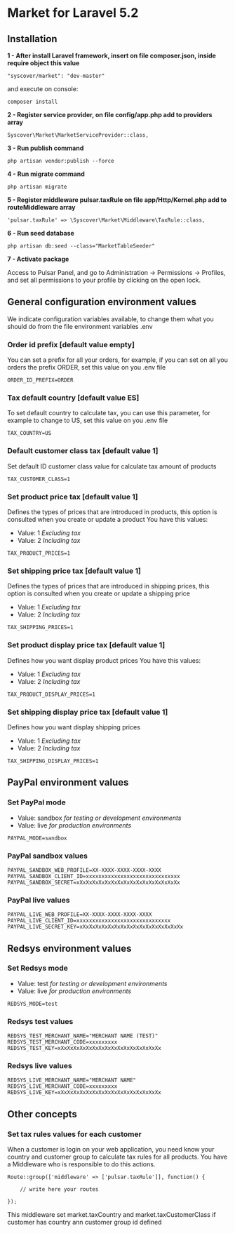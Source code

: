 # Market for Laravel 5.2

## Installation

**1 - After install Laravel framework, insert on file composer.json, inside require object this value**
```
"syscover/market": "dev-master"
```
and execute on console:
```
composer install
```

**2 - Register service provider, on file config/app.php add to providers array**

```
Syscover\Market\MarketServiceProvider::class,

```

**3 - Run publish command**

```
php artisan vendor:publish --force
```

**4 - Run migrate command**

```
php artisan migrate
```

**5 - Register middleware pulsar.taxRule on file app/Http/Kernel.php add to routeMiddleware array**

```
'pulsar.taxRule' => \Syscover\Market\Middleware\TaxRule::class,

```

**6 - Run seed database**

```
php artisan db:seed --class="MarketTableSeeder"
```

**7 - Activate package**

Access to Pulsar Panel, and go to Administration -> Permissions -> Profiles, and set all permissions to your profile by clicking on the open lock.


## General configuration environment values
We indicate configuration variables available, to change them what you should do from the file environment variables .env

### Order id prefix [default value empty]
You can set a prefix for all your orders, for example, if you can set on all you orders the prefix ORDER, set this value on you .env file
```
ORDER_ID_PREFIX=ORDER
```

### Tax default country [default value ES]
To set default country to calculate tax, you can use this parameter, for example to change to US, set this value on you .env file

```
TAX_COUNTRY=US
```

### Default customer class tax [default value 1]
Set default ID customer class value for calculate tax amount of products

```
TAX_CUSTOMER_CLASS=1
```

### Set product price tax [default value 1]
Defines the types of prices that are introduced in products, this option is consulted when you create or update a product
You have this values:
* Value: 1 *Excluding tax*
* Value: 2 *Including tax*

```
TAX_PRODUCT_PRICES=1
```

### Set shipping price tax [default value 1]
Defines the types of prices that are introduced in shipping prices, this option is consulted when you create or update a shipping price
* Value: 1 *Excluding tax*
* Value: 2 *Including tax*

```
TAX_SHIPPING_PRICES=1
```

### Set product display price tax [default value 1]
Defines how you want display product prices
You have this values:
* Value: 1 *Excluding tax*
* Value: 2 *Including tax*

```
TAX_PRODUCT_DISPLAY_PRICES=1
```

### Set shipping display price tax [default value 1]
Defines how you want display shipping prices
* Value: 1 *Excluding tax*
* Value: 2 *Including tax*

```
TAX_SHIPPING_DISPLAY_PRICES=1
```

## PayPal environment values

### Set PayPal mode
* Value: sandbox *for testing or development environments* 
* Value: live *for production environments* 
```
PAYPAL_MODE=sandbox
```

### PayPal sandbox values
```
PAYPAL_SANDBOX_WEB_PROFILE=XX-XXXX-XXXX-XXXX-XXXX
PAYPAL_SANDBOX_CLIENT_ID=xxxxxxxxxxxxxxxxxxxxxxxxxxxxxx
PAYPAL_SANDBOX_SECRET=xXxXxXxXxXxXxXxXxXxXxXxXxXxXxXxXx
```

### PayPal live values
```
PAYPAL_LIVE_WEB_PROFILE=XX-XXXX-XXXX-XXXX-XXXX
PAYPAL_LIVE_CLIENT_ID=xxxxxxxxxxxxxxxxxxxxxxxxxxxxxx
PAYPAL_LIVE_SECRET_KEY=xXxXxXxXxXxXxXxXxXxXxXxXxXxXxXxXx
```

## Redsys environment values

### Set Redsys mode
* Value: test *for testing or development environments* 
* Value: live *for production environments* 
```
REDSYS_MODE=test
```

### Redsys test values
```
REDSYS_TEST_MERCHANT_NAME="MERCHANT NAME (TEST)"
REDSYS_TEST_MERCHANT_CODE=xxxxxxxxx
REDSYS_TEST_KEY=xXxXxXxXxXxXxXxXxXxXxXxXxXxXxXxXx
```

### Redsys live values
```
REDSYS_LIVE_MERCHANT_NAME="MERCHANT NAME"
REDSYS_LIVE_MERCHANT_CODE=xxxxxxxxx
REDSYS_LIVE_KEY=xXxXxXxXxXxXxXxXxXxXxXxXxXxXxXxXx
```

## Other concepts 

### Set tax rules values for each customer
When a customer is login on your web application, you need know your country and customer group to calculate tax rules for all products.
You have a Middleware who is responsible to do this actions.

```
Route::group(['middleware' => ['pulsar.taxRule']], function() {

    // write here your routes

});

```

This middleware set market.taxCountry and market.taxCustomerClass if customer has country ann customer group id defined





